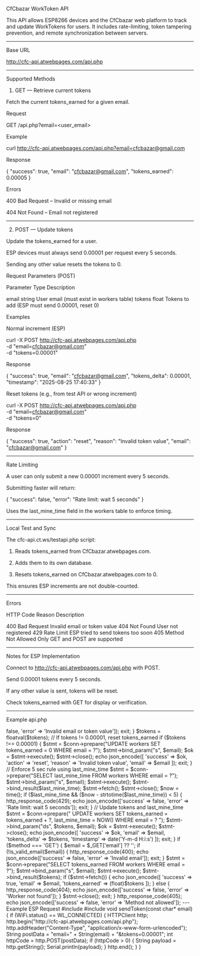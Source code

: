 CfCbazar WorkToken API

This API allows ESP8266 devices and the CfCbazar web platform to track and update WorkTokens for users. It includes rate-limiting, token tampering prevention, and remote synchronization between servers.


---

Base URL

http://cfc-api.atwebpages.com/api.php


---

Supported Methods

1. GET — Retrieve current tokens

Fetch the current tokens_earned for a given email.

Request

GET /api.php?email=<user_email>

Example

curl http://cfc-api.atwebpages.com/api.php?email=cfcbazar@gmail.com

Response

{
  "success": true,
  "email": "cfcbazar@gmail.com",
  "tokens_earned": 0.00005
}

Errors

400 Bad Request – Invalid or missing email

404 Not Found – Email not registered



---

2. POST — Update tokens

Update the tokens_earned for a user.

ESP devices must always send 0.00001 per request every 5 seconds.

Sending any other value resets the tokens to 0.


Request Parameters (POST)

Parameter	Type	Description

email	string	User email (must exist in workers table)
tokens	float	Tokens to add (ESP must send 0.00001, reset 0)


Examples

Normal increment (ESP)

curl -X POST http://cfc-api.atwebpages.com/api.php \
     -d "email=cfcbazar@gmail.com" \
     -d "tokens=0.00001"

Response

{
  "success": true,
  "email": "cfcbazar@gmail.com",
  "tokens_delta": 0.00001,
  "timestamp": "2025-08-25 17:40:33"
}

Reset tokens (e.g., from test API or wrong increment)

curl -X POST http://cfc-api.atwebpages.com/api.php \
     -d "email=cfcbazar@gmail.com" \
     -d "tokens=0"

Response

{
  "success": true,
  "action": "reset",
  "reason": "Invalid token value",
  "email": "cfcbazar@gmail.com"
}


---

Rate Limiting

A user can only submit a new 0.00001 increment every 5 seconds.

Submitting faster will return:


{
  "success": false,
  "error": "Rate limit: wait 5 seconds"
}

Uses the last_mine_time field in the workers table to enforce timing.



---

Local Test and Sync

The cfc-api.ct.ws/testapi.php script:

1. Reads tokens_earned from CfCbazar.atwebpages.com.


2. Adds them to its own database.


3. Resets tokens_earned on CfCbazar.atwebpages.com to 0.



This ensures ESP increments are not double-counted.


---

Errors

HTTP Code	Reason	Description

400	Bad Request	Invalid email or token value
404	Not Found	User not registered
429	Rate Limit	ESP tried to send tokens too soon
405	Method Not Allowed	Only GET and POST are supported



---

Notes for ESP Implementation

Connect to http://cfc-api.atwebpages.com/api.php with POST.

Send 0.00001 tokens every 5 seconds.

If any other value is sent, tokens will be reset.

Check tokens_earned with GET for display or verification.

---
Example api.php
<?php
// ----- API.php (CfCbazar.atwebpages.com) -----
require 'config.php';
header('Content-Type: application/json');

// Validate email format
function is_valid_email(string $email): bool {
    return filter_var($email, FILTER_VALIDATE_EMAIL) !== false;
}

$method = $_SERVER['REQUEST_METHOD'];

if ($method === 'POST') {
    $email  = $_POST['email'] ?? '';
    $tokens = $_POST['tokens'] ?? null;

    if (!is_valid_email($email) || !is_numeric($tokens)) {
        http_response_code(400);
        echo json_encode(['success' => false, 'error' => 'Invalid email or token value']);
        exit;
    }

    $tokens = floatval($tokens);

    // If tokens != 0.00001, reset tokens_earned
    if ($tokens !== 0.00001) {
        $stmt = $conn->prepare("UPDATE workers SET tokens_earned = 0 WHERE email = ?");
        $stmt->bind_param("s", $email);
        $ok = $stmt->execute();
        $stmt->close();

        echo json_encode([
            'success' => $ok,
            'action'  => 'reset',
            'reason'  => 'Invalid token value',
            'email'   => $email
        ]);
        exit;
    }

    // Enforce 5 sec rule using last_mine_time
    $stmt = $conn->prepare("SELECT last_mine_time FROM workers WHERE email = ?");
    $stmt->bind_param("s", $email);
    $stmt->execute();
    $stmt->bind_result($last_mine_time);
    $stmt->fetch();
    $stmt->close();

    $now = time();
    if ($last_mine_time && ($now - strtotime($last_mine_time)) < 5) {
        http_response_code(429);
        echo json_encode(['success' => false, 'error' => 'Rate limit: wait 5 seconds']);
        exit;
    }

    // Update tokens and last_mine_time
    $stmt = $conn->prepare("
        UPDATE workers
           SET tokens_earned = tokens_earned + ?,
               last_mine_time = NOW()
         WHERE email = ?
    ");
    $stmt->bind_param("ds", $tokens, $email);
    $ok = $stmt->execute();
    $stmt->close();

    echo json_encode([
        'success'      => $ok,
        'email'        => $email,
        'tokens_delta' => $tokens,
        'timestamp'    => date('Y-m-d H:i:s')
    ]);
    exit;
}

if ($method === 'GET') {
    $email = $_GET['email'] ?? '';
    if (!is_valid_email($email)) {
        http_response_code(400);
        echo json_encode(['success' => false, 'error' => 'Invalid email']);
        exit;
    }

    $stmt = $conn->prepare("SELECT tokens_earned FROM workers WHERE email = ?");
    $stmt->bind_param("s", $email);
    $stmt->execute();
    $stmt->bind_result($tokens);
    if ($stmt->fetch()) {
        echo json_encode([
            'success'       => true,
            'email'         => $email,
            'tokens_earned' => (float)$tokens
        ]);
    } else {
        http_response_code(404);
        echo json_encode(['success' => false, 'error' => 'Worker not found']);
    }
    $stmt->close();
    exit;
}

http_response_code(405);
echo json_encode(['success' => false, 'error' => 'Method not allowed']);
---

Example ESP Request

#include <ESP8266WiFi.h>
#include <ESP8266HTTPClient.h>

void sendToken(const char* email) {
  if (WiFi.status() == WL_CONNECTED) {
    HTTPClient http;
    http.begin("http://cfc-api.atwebpages.com/api.php");
    http.addHeader("Content-Type", "application/x-www-form-urlencoded");

    String postData = "email=" + String(email) + "&tokens=0.00001";
    int httpCode = http.POST(postData);

    if (httpCode > 0) {
      String payload = http.getString();
      Serial.println(payload);
    }
    http.end();
  }
}
